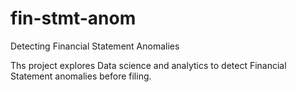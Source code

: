 # fin-stmt-anom
Detecting Financial Statement Anomalies

Ths project explores Data science and analytics to detect Financial Statement anomalies before filing.

